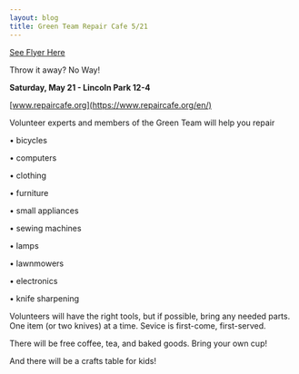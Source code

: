 ```yaml
---
layout: blog
title: Green Team Repair Cafe 5/21
---
```


[See Flyer Here](https://storage.googleapis.com/static.rutherford-nj.com/committees/green-team/posts/repaircafeFB.pdf)

Throw it away? No Way!

**Saturday, May 21 - Lincoln Park 12-4**

[www.repaircafe.org](https://www.repaircafe.org/en/)

Volunteer experts and members of the Green Team will help you repair

• bicycles

• computers

• clothing

• furniture

• small appliances

• sewing machines

• lamps

• lawnmowers

• electronics

• knife sharpening

Volunteers will have the right tools, but if possible, bring any needed parts.
One item (or two knives) at a time.
Sevice is first-come, first-served.

There will be free coffee, tea, and baked goods. Bring your own cup!

And there will be a crafts table for kids!


